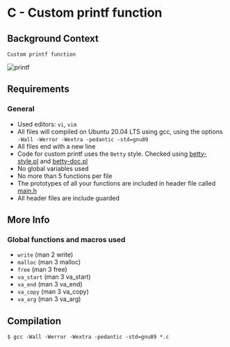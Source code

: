 # C - Custom printf function

## Background Context
```
Custom printf function
```
![printf](https://user-images.githubusercontent.com/85158665/213859591-8d8dbbb1-2be7-4f75-ae00-cc1b66dda46c.png)
## Requirements
### General
* Used editors: `vi`, `vim`
* All files will compiled on Ubuntu 20.04 LTS using gcc, using the options `-Wall -Werror -Wextra -pedantic -std=gnu89`
* All files end with a new line
* Code for custom printf uses the `Betty` style. Checked using [betty-style.pl](https://github.com/holbertonschool/Betty/blob/master/betty-style.pl) and [betty-doc.pl](https://github.com/holbertonschool/Betty/blob/master/betty-doc.pl)
* No global variables used
* No more than 5 functions per file
* The prototypes of all your functions are included in header file called [main.h](./main.h)
* All header files are include guarded
## More Info
### Global functions and macros used
* `write` (man 2 write)
* `malloc` (man 3 malloc)
* `free` (man 3 free)
* `va_start` (man 3 va_start)
* `va_end` (man 3 va_end)
* `va_copy` (man 3 va_copy)
* `va_arg` (man 3 va_arg)
## Compilation
```
$ gcc -Wall -Werror -Wextra -pedantic -std=gnu89 *.c
```


